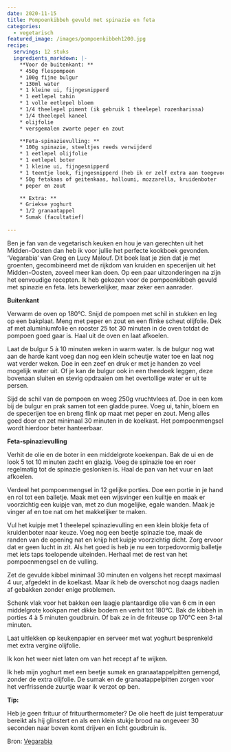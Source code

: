 ```yaml
---
date: 2020-11-15
title: Pompoenkibbeh gevuld met spinazie en feta
categories:
  - vegetarisch
featured_image: /images/pompoenkibbeh1200.jpg
recipe:
  servings: 12 stuks
  ingredients_markdown: |-
    **Voor de buitenkant: **
    * 450g flespompoen
    * 100g fijne bulgur
    * 130ml water
    * 1 kleine ui, fijngesnipperd
    * 1 eetlepel tahin
    * 1 volle eetlepel bloem
    * 1/4 theelepel piment (ik gebruik 1 theelepel rozenharissa)
    * 1/4 theelepel kaneel
    * olijfolie
    * versgemalen zwarte peper en zout

    **Feta-spinazievulling: **
    * 100g spinazie, steeltjes reeds verwijderd
    * 1 eetlepel olijfolie
    * 1 eetlepel boter
    * 1 kleine ui, fijngesnipperd
    * 1 teentje look, fijngesnipperd (heb ik er zelf extra aan toegevoegd)
    * 50g fetakaas of geitenkaas, halloumi, mozzarella, kruidenboter
    * peper en zout

    ** Extra: **
    * Griekse yoghurt 
    * 1/2 granaatappel
    * Sumak (facultatief)    
---
```

Ben je fan van de vegetarisch keuken en hou je van gerechten uit het Midden-Oosten dan heb ik voor jullie het perfecte kookboek gevonden. ‘Vegarabia’ van Greg en Lucy Malouf.
Dit boek laat je zien dat je met groenten, gecombineerd met de rijkdom van kruiden en specerijen uit het Midden-Oosten, zoveel meer kan doen. Op een paar uitzonderingen na zijn het eenvoudige recepten.
Ik heb gekozen voor de pompoenkibbeh gevuld met spinazie en feta. Iets bewerkelijker, maar zeker een aanrader.
 

<!--more-->

**Buitenkant**

Verwarm de oven op 180°C.
Snijd de pompoen met schil in stukken en leg op een bakplaat.
Meng met peper en zout en een flinke scheut olijfolie.
Dek af met aluminiumfolie en rooster 25 tot 30 minuten in de oven totdat de pompoen goed gaar is.
Haal uit de oven en laat afkoelen.

Laat de bulgur 5 à 10 minuten weken in warm water.
Is de bulgur nog wat aan de harde kant voeg dan nog een klein scheutje water toe en laat nog wat verder weken.
Doe in een zeef en druk er met je handen zo veel mogelijk water uit.
Of je kan de bulgur ook in een theedoek leggen, deze bovenaan sluiten en stevig opdraaien om het overtollige water er uit te persen.

Sijd de schil van de pompoen en weeg 250g vruchtvlees af.
Doe in een kom bij de bulgur en prak samen tot een gladde puree.
Voeg ui, tahin, bloem en de specerijen toe en breng flink op maat met peper en zout.
Meng alles goed door en zet minimaal 30 minuten in de koelkast. 
Het pompoenmengsel wordt hierdoor beter hanteerbaar.

**Feta-spinazievulling**

Verhit de olie en de boter in een middelgrote koekenpan.
Bak de ui en de look 5 tot 10 minuten zacht en glazig.
Voeg de spinazie toe en roer regelmatig tot de spinazie geslonken is.
Haal de pan van het vuur en laat afkoelen.

Verdeel het pompoenmengsel in 12 gelijke porties.
Doe een portie in je hand en rol tot een balletje.
Maak met een wijsvinger een kuiltje en maak er voorzichtig een kuipje van, met zo dun mogelijke, egale wanden.
Maak je vinger af en toe nat om het makkelijker te maken.

Vul het kuipje met 1 theelepel spinazievulling en een klein blokje feta of kruidenboter naar keuze.
Voeg nog een beetje spinazie toe, maak de randen van de opening nat en knijp het kuipje voorzichtig dicht.
Zorg ervoor dat er geen lucht in zit. Als het goed is heb je nu een torpedovormig balletje met iets taps toelopende uiteinden.
Herhaal met de rest van het pompoenmengsel en de vulling.

Zet de gevulde kibbel minimaal 30 minuten en volgens het recept maximaal 4 uur, afgedekt in de koelkast.
Maar ik heb de overschot nog daags nadien af gebakken zonder enige problemen.

Schenk vlak voor het bakken een laagje plantaardige olie van 6 cm in een middelgrote kookpan met dikke bodem en verhit tot 180°C.
Bak de kibbeh in porties 4 à 5 minuten goudbruin.
Of bak ze in de friteuse op 170°C een 3-tal minuten.

Laat uitlekken op keukenpapier en serveer met wat yoghurt besprenkeld met extra vergine olijfolie.

Ik kon het weer niet laten om van het recept af te wijken.

Ik heb mijn yoghurt met een beetje sumak en granaatappelpitten  gemengd, zonder de extra olijfolie.
De sumak en de granaatappelpitten zorgen voor het verfrissende zuurtje waar ik verzot op ben.

<b>Tip: </b>

Heb je geen frituur of frituurthermometer? De olie heeft de juist temperatuur bereikt als hij glinstert en als een klein stukje brood na ongeveer 30 seconden naar boven komt drijven en licht goudbruin is.

Bron: [Vegarabia](https://www.standaardboekhandel.be/p/vegarabia-9789461431240)

